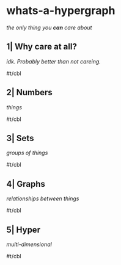 # whats-a-hypergraph

*the only thing you **_can_** care about*

## 1| Why care at all?

_idk. Probably better than not careing._

#t/cbl

## 2| Numbers

_things_

#t/cbl

## 3| Sets

_groups of things_

#t/cbl


## 4| Graphs

_relationships between things_

#t/cbl

## 5| Hyper

_multi-dimensional_

#t/cbl